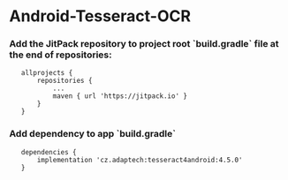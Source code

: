 # Android-Tesseract-OCR


<h3>Add the JitPack repository to project root `build.gradle` file at the end of repositories:</h3>

       allprojects {
           repositories {
               ...
               maven { url 'https://jitpack.io' }
           }
       }

<h3>Add dependency to app `build.gradle`</h3>

       dependencies {
           implementation 'cz.adaptech:tesseract4android:4.5.0'
       }
